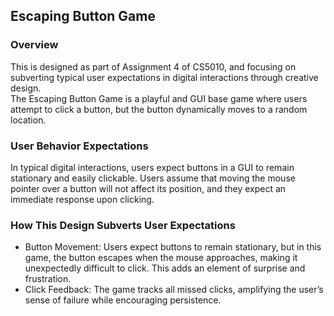 ## Escaping Button Game
### Overview
This is designed as part of Assignment 4 of CS5010, and focusing 
on subverting typical user expectations in digital interactions 
through creative design.  
The Escaping Button Game is a playful and GUI base game where users
attempt to click a button, but the button dynamically moves to a
random location.
### User Behavior Expectations
In typical digital interactions, users expect buttons in a GUI to 
remain stationary and easily clickable. Users assume that moving 
the mouse pointer over a button will not affect its position, and 
they expect an immediate response upon clicking.
### How This Design Subverts User Expectations
* Button Movement: Users expect buttons to remain stationary, but 
in this game, the button escapes when the mouse approaches, making 
it unexpectedly difficult to click. This adds an element of surprise 
and frustration.
* Click Feedback: The game tracks all missed clicks, amplifying 
the user’s sense of failure while encouraging persistence.